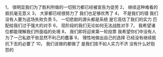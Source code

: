 1， 很明显我们为了胜利所做的一切努力都已经被宣告为徒劳 2， 继续这种难看的抵抗毫无意义 3， 大家都已经很努力了 我们也足够优秀了 4， 不是我们的错 我们没有人要为这场失败负责 5， 一切悲剧的源头都是系统 是它高估了我们的实力 匹配给我们过于强大的对手 6， 现阶段的我们无论如何无法战胜对手 7， 我希望诸位都能理解我们所面临的处境 8， 我们即将迎来第一轮投票 我希望你们中没有人为了一己私欲干些显然不利己的蠢事 9， 理性地做出自己的选择 已经没有继续抵抗下去的必要了 10， 我们该做的都做了 是我们技不如人实力不济 没有什么好抱怨的